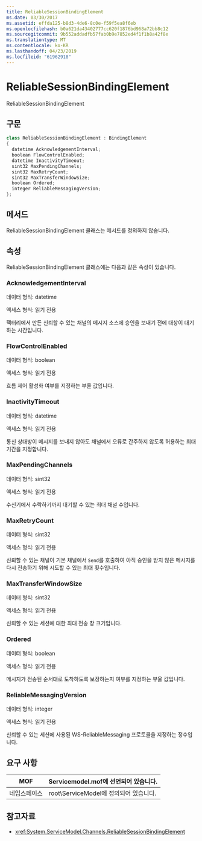 ```yaml
---
title: ReliableSessionBindingElement
ms.date: 03/30/2017
ms.assetid: effda125-b8d3-4de6-8c0e-f59f5ea8f6eb
ms.openlocfilehash: b0a621da43402777cc620f1876bd968a72bb8c12
ms.sourcegitcommit: 9b552addadfb57fab0b9e7852ed4f1f1b8a42f8e
ms.translationtype: MT
ms.contentlocale: ko-KR
ms.lasthandoff: 04/23/2019
ms.locfileid: "61962918"
---
```

# <a name="reliablesessionbindingelement"></a>ReliableSessionBindingElement
ReliableSessionBindingElement  
  
## <a name="syntax"></a>구문  
  
```csharp
class ReliableSessionBindingElement : BindingElement  
{  
  datetime AcknowledgementInterval;  
  boolean FlowControlEnabled;  
  datetime InactivityTimeout;  
  sint32 MaxPendingChannels;  
  sint32 MaxRetryCount;  
  sint32 MaxTransferWindowSize;  
  boolean Ordered;  
  integer ReliableMessagingVersion;  
};  
```  
  
## <a name="methods"></a>메서드  
 ReliableSessionBindingElement 클래스는 메서드를 정의하지 않습니다.  
  
## <a name="properties"></a>속성  
 ReliableSessionBindingElement 클래스에는 다음과 같은 속성이 있습니다.  
  
### <a name="acknowledgementinterval"></a>AcknowledgementInterval  
 데이터 형식: datetime  
  
 액세스 형식: 읽기 전용  
  
 팩터리에서 만든 신뢰할 수 있는 채널의 메시지 소스에 승인을 보내기 전에 대상이 대기하는 시간입니다.  
  
### <a name="flowcontrolenabled"></a>FlowControlEnabled  
 데이터 형식: boolean  
  
 액세스 형식: 읽기 전용  
  
 흐름 제어 활성화 여부를 지정하는 부울 값입니다.  
  
### <a name="inactivitytimeout"></a>InactivityTimeout  
 데이터 형식: datetime  
  
 액세스 형식: 읽기 전용  
  
 통신 상대방이 메시지를 보내지 않아도 채널에서 오류로 간주하지 않도록 허용하는 최대 기간을 지정합니다.  
  
### <a name="maxpendingchannels"></a>MaxPendingChannels  
 데이터 형식: sint32  
  
 액세스 형식: 읽기 전용  
  
 수신기에서 수락하기까지 대기할 수 있는 최대 채널 수입니다.  
  
### <a name="maxretrycount"></a>MaxRetryCount  
 데이터 형식: sint32  
  
 액세스 형식: 읽기 전용  
  
 신뢰할 수 있는 채널이 기본 채널에서 `Send`를 호출하여 아직 승인을 받지 않은 메시지를 다시 전송하기 위해 시도할 수 있는 최대 횟수입니다.  
  
### <a name="maxtransferwindowsize"></a>MaxTransferWindowSize  
 데이터 형식: sint32  
  
 액세스 형식: 읽기 전용  
  
 신뢰할 수 있는 세션에 대한 최대 전송 창 크기입니다.  
  
### <a name="ordered"></a>Ordered  
 데이터 형식: boolean  
  
 액세스 형식: 읽기 전용  
  
 메시지가 전송된 순서대로 도착하도록 보장하는지 여부를 지정하는 부울 값입니다.  
  
### <a name="reliablemessagingversion"></a>ReliableMessagingVersion  
 데이터 형식: integer  
  
 액세스 형식: 읽기 전용  
  
 신뢰할 수 있는 세션에 사용된 WS-ReliableMessaging 프로토콜을 지정하는 정수입니다.  
  
## <a name="requirements"></a>요구 사항  
  
|MOF|Servicemodel.mof에 선언되어 있습니다.|  
|---------|-----------------------------------|  
|네임스페이스|root\ServiceModel에 정의되어 있습니다.|  
  
## <a name="see-also"></a>참고자료

- <xref:System.ServiceModel.Channels.ReliableSessionBindingElement>
